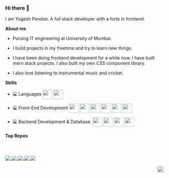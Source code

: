 ### Hi there 👋

I am Yogesh Pendse. A full stack developer with a forte in frontend.

**About me**

- Pursing IT engineering at University of Mumbai.

- I build projects in my freetime and try to learn new things.

- I have been doing frontend development for a while now. I have built mern stack projects. I also built my own CSS component library.

- I also love listening to instrumental music and cricket.

**Skills**

- 💻 Languages&nbsp;<img align="center" height="30" src="https://img.icons8.com/color/144/000000/javascript.png"/> <img align="center" height="30" src="https://img.icons8.com/color/144/000000/typescript.png"/>

- 💻 Front-End Development&nbsp;<img align="center" height="30" src="https://img.icons8.com/color/144/000000/html-5.png"/> <img align="center" height="30" src="https://img.icons8.com/color/144/000000/css3.png"/> <img align="center" height="30" src="https://img.icons8.com/color/144/000000/bootstrap.png"/> <img align="center" height="30" src="https://img.icons8.com/color/144/000000/javascript.png"/> <img align="center" height="30" src="https://img.icons8.com/color/144/000000/typescript.png"/> <img align="center" height="30" src="https://img.icons8.com/ultraviolet/480/000000/react.png"/>

- 💻 Backend Development & Database &nbsp;<img align="center" height="30" src="https://img.icons8.com/color/144/000000/nodejs.png"/> <img align="center" height="30" src="https://avatars.githubusercontent.com/u/5658226?s=200&v=4"/> <img align="center" height="30" src="https://images.opencollective.com/mongoose/0ff43ec/logo/256.png" /> <img align="center" height="30" src="https://avatars.githubusercontent.com/u/45120?s=200&v=4"/>

<!-- https://jwt.io/img/pic_logo.svg -->

#### Top Repos

<br />
<br />

<a href="https://github.com/yogeshpendse/componentlibrary">
  <img align="center" src="https://github-readme-stats.vercel.app/api/pin/?username=yogeshpendse&repo=componentlibrary&theme=buefy" />
</a>
<a href="https://github.com/yogeshpendse/ecommerce">
  <img align="center" src="https://github-readme-stats.vercel.app/api/pin/?username=yogeshpendse&repo=ecommerce&theme=buefy" />
</a>
<a href="https://github.com/yogeshpendse/videolibrary">
  <img align="center" src="https://github-readme-stats.vercel.app/api/pin/?username=yogeshpendse&repo=videolibrary&theme=buefy" />
</a>
<a href="https://github.com/yogeshpendse/social-media-frontend">
  <img align="center" src="https://github-readme-stats.vercel.app/api/pin/?username=yogeshpendse&repo=social-media-frontend&theme=buefy" />
</a>
<a href="https://github.com/yogeshpendse/basic-ts-quizapp">
  <img align="center" src="https://github-readme-stats.vercel.app/api/pin/?username=yogeshpendse&repo=basic-ts-quizapp&theme=buefy" />
</a>
<br />
<br />
<a href="https://in.linkedin.com/in/yogesh-pendse">
  <img align="right" alt="Yogesh Pendse | linkedin" width="21px" src="https://avatars.githubusercontent.com/u/357098?s=200&v=4" />
</a>
